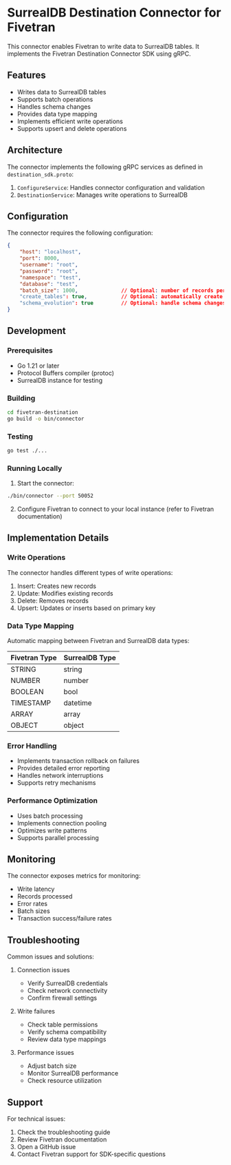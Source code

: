 # SurrealDB Destination Connector for Fivetran

This connector enables Fivetran to write data to SurrealDB tables. It implements the Fivetran Destination Connector SDK using gRPC.

## Features

- Writes data to SurrealDB tables
- Supports batch operations
- Handles schema changes
- Provides data type mapping
- Implements efficient write operations
- Supports upsert and delete operations

## Architecture

The connector implements the following gRPC services as defined in `destination_sdk.proto`:

1. `ConfigureService`: Handles connector configuration and validation
2. `DestinationService`: Manages write operations to SurrealDB

## Configuration

The connector requires the following configuration:

```json
{
    "host": "localhost",
    "port": 8000,
    "username": "root",
    "password": "root",
    "namespace": "test",
    "database": "test",
    "batch_size": 1000,              // Optional: number of records per batch
    "create_tables": true,           // Optional: automatically create tables
    "schema_evolution": true         // Optional: handle schema changes
}
```

## Development

### Prerequisites

- Go 1.21 or later
- Protocol Buffers compiler (protoc)
- SurrealDB instance for testing

### Building

```bash
cd fivetran-destination
go build -o bin/connector
```

### Testing

```bash
go test ./...
```

### Running Locally

1. Start the connector:
```bash
./bin/connector --port 50052
```

2. Configure Fivetran to connect to your local instance (refer to Fivetran documentation)

## Implementation Details

### Write Operations

The connector handles different types of write operations:

1. Insert: Creates new records
2. Update: Modifies existing records
3. Delete: Removes records
4. Upsert: Updates or inserts based on primary key

### Data Type Mapping

Automatic mapping between Fivetran and SurrealDB data types:

| Fivetran Type | SurrealDB Type |
|---------------|----------------|
| STRING        | string         |
| NUMBER        | number         |
| BOOLEAN       | bool           |
| TIMESTAMP     | datetime       |
| ARRAY         | array          |
| OBJECT        | object         |

### Error Handling

- Implements transaction rollback on failures
- Provides detailed error reporting
- Handles network interruptions
- Supports retry mechanisms

### Performance Optimization

- Uses batch processing
- Implements connection pooling
- Optimizes write patterns
- Supports parallel processing

## Monitoring

The connector exposes metrics for monitoring:

- Write latency
- Records processed
- Error rates
- Batch sizes
- Transaction success/failure rates

## Troubleshooting

Common issues and solutions:

1. Connection issues
   - Verify SurrealDB credentials
   - Check network connectivity
   - Confirm firewall settings

2. Write failures
   - Check table permissions
   - Verify schema compatibility
   - Review data type mappings

3. Performance issues
   - Adjust batch size
   - Monitor SurrealDB performance
   - Check resource utilization

## Support

For technical issues:
1. Check the troubleshooting guide
2. Review Fivetran documentation
3. Open a GitHub issue
4. Contact Fivetran support for SDK-specific questions 
